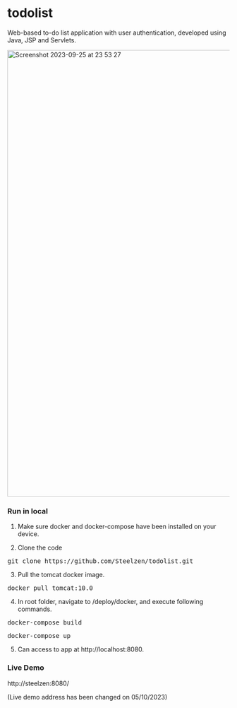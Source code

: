 # todolist

Web-based to-do list application with user authentication, developed using Java, JSP and Servlets.

<img width="1010" alt="Screenshot 2023-09-25 at 23 53 27" src="https://github.com/Steelzen/todolist/assets/94742043/ab1d75e2-fcea-403c-b58f-3b6b9119bf2a">


### Run in local
1. Make sure docker and docker-compose have been installed on your device.

2. Clone the code
<pre>git clone https://github.com/Steelzen/todolist.git</pre>

3. Pull the tomcat docker image.
<pre>docker pull tomcat:10.0</pre>

4. In root folder, navigate to /deploy/docker, and execute following commands.
<pre>docker-compose build</pre> 
<pre>docker-compose up </pre>

5. Can access to app at http://localhost:8080.

### Live Demo
http://steelzen:8080/ 

(Live demo address has been changed on 05/10/2023)


